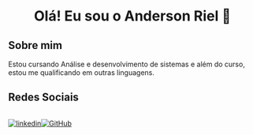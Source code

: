 
<h1 align="center">Olá! Eu sou o Anderson Riel 👋</h1>


 <h2>Sobre mim</h2> 
Estou cursando Análise e desenvolvimento de sistemas e além do curso, estou me qualificando em outras linguagens.

<h2>Redes Sociais</h2>

<div style="display: flex">
<br>

[![linkedin](https://img.shields.io/badge/linkedin-000?style=for-the-badge&logo=linkedin&logoColor=blue)](https://www.linkedin.com/public-profile/settings?trk=d_flagship3_profile_self_view_public_profile)

[![GitHub](https://img.shields.io/badge/GitHub-000?style=for-the-badge&logo=github&logoColor=white)](https://github.com/01Vitorhugo&show_icons=true)